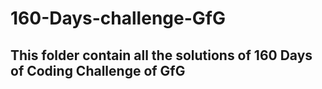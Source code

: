 # 160-Days-challenge-GfG
## This folder contain all the solutions of 160 Days of Coding Challenge of GfG 
